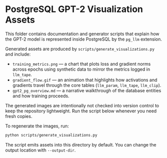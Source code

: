 # PostgreSQL GPT-2 Visualization Assets

This folder contains documentation and generator scripts that explain how the
GPT-2 model is represented inside PostgreSQL by the `pg_llm` extension.

Generated assets are produced by `scripts/generate_visualizations.py` and
include:

- `training_metrics.png` &mdash; a chart that plots loss and gradient norms across
  epochs using synthetic data to mirror the metrics logged in `llm_tape`.
- `gradient_flow.gif` &mdash; an animation that highlights how activations and
  gradients travel through the core tables (`llm_param`, `llm_tape`,
  `llm_clip`).
- `gpt2_pg_overview.md` &mdash; a narrative walkthrough of the database entities
  and how training proceeds.

The generated images are intentionally not checked into version control to keep
the repository lightweight. Run the script below whenever you need fresh
copies.

To regenerate the images, run:

```bash
python scripts/generate_visualizations.py
```

The script emits assets into this directory by default. You can change the
output location with `--output-dir`.
